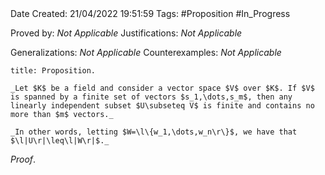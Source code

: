 <br />
<br />

Date Created: 21/04/2022 19:51:59
Tags: #Proposition #In_Progress

Proved by: _Not Applicable_
Justifications: _Not Applicable_

Generalizations: _Not Applicable_
Counterexamples: _Not Applicable_

``` ad-Proposition
title: Proposition.

_Let $K$ be a field and consider a vector space $V$ over $K$. If $V$ is spanned by a finite set of vectors $s_1,\dots,s_m$, then any linearly independent subset $U\subseteq V$ is finite and contains no more than $m$ vectors._

_In other words, letting $W=\l\{w_1,\dots,w_n\r\}$, we have that $\l|U\r|\leq\l|W\r|$._

```

_Proof_. 
